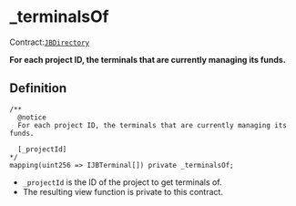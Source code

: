 # _terminalsOf

Contract:[`JBDirectory`](../)‌

**For each project ID, the terminals that are currently managing its funds.**

## Definition

```solidity
/** 
  @notice 
  For each project ID, the terminals that are currently managing its funds.

  [_projectId]
*/
mapping(uint256 => IJBTerminal[]) private _terminalsOf;
```

* `_projectId` is the ID of the project to get terminals of.
* The resulting view function is private to this contract.

